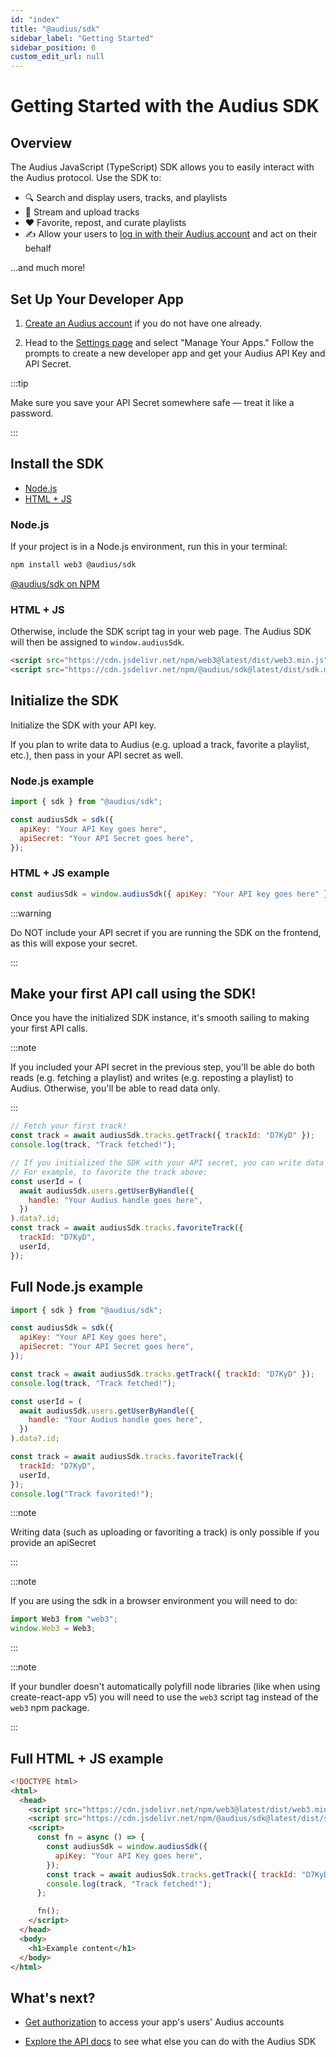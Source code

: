```yaml
---
id: "index"
title: "@audius/sdk"
sidebar_label: "Getting Started"
sidebar_position: 0
custom_edit_url: null
---
```


# Getting Started with the Audius SDK

## Overview

The Audius JavaScript (TypeScript) SDK allows you to easily interact with the Audius protocol. Use the SDK to:

- 🔍 Search and display users, tracks, and playlists
- 🎵 Stream and upload tracks
- ❤️ Favorite, repost, and curate playlists
- ✍️ Allow your users to [log in with their Audius account](https://docs.audius.org/developers/log-in-with-audius) and act on their behalf

...and much more!

## Set Up Your Developer App

1. [Create an Audius account](https://audius.co/signup) if you do not have one already.

2. Head to the [Settings page](https://audius.co/settings) and select "Manage Your Apps." Follow the prompts to create a new developer app and get your Audius API Key and API Secret.

:::tip

Make sure you save your API Secret somewhere safe — treat it like a password.

:::

## Install the SDK

- [Node.js](#nodejs)
- [HTML + JS](#html--js)

### Node.js

If your project is in a Node.js environment, run this in your terminal:

```bash
npm install web3 @audius/sdk
```

[@audius/sdk on NPM](https://www.npmjs.com/package/@audius/sdk)

### HTML + JS

Otherwise, include the SDK script tag in your web page. The Audius SDK will then be assigned to `window.audiusSdk`.

```html
<script src="https://cdn.jsdelivr.net/npm/web3@latest/dist/web3.min.js"></script>
<script src="https://cdn.jsdelivr.net/npm/@audius/sdk@latest/dist/sdk.min.js"></script>
```

## Initialize the SDK

Initialize the SDK with your API key.

If you plan to write data to Audius (e.g. upload a track, favorite a playlist, etc.), then pass in your API secret as well.

### Node.js example

```js title="In Node.js environment"
import { sdk } from "@audius/sdk";

const audiusSdk = sdk({
  apiKey: "Your API Key goes here",
  apiSecret: "Your API Secret goes here",
});
```

### HTML + JS example

```js title="In web page"
const audiusSdk = window.audiusSdk({ apiKey: "Your API key goes here" });
```

:::warning

Do NOT include your API secret if you are running the SDK on the frontend, as this will expose your secret.

:::

## Make your first API call using the SDK!

Once you have the initialized SDK instance, it's smooth sailing to making your first API calls.

:::note

If you included your API secret in the previous step, you'll be able do both reads (e.g. fetching a playlist) and writes (e.g. reposting a playlist) to Audius. Otherwise, you'll be able to read data only.

:::

```js
// Fetch your first track!
const track = await audiusSdk.tracks.getTrack({ trackId: "D7KyD" });
console.log(track, "Track fetched!");

// If you initialized the SDK with your API secret, you can write data as well.
// For example, to favorite the track above:
const userId = (
  await audiusSdk.users.getUserByHandle({
    handle: "Your Audius handle goes here",
  })
).data?.id;
const track = await audiusSdk.tracks.favoriteTrack({
  trackId: "D7KyD",
  userId,
});
```

## Full Node.js example

```js title="app.js" showLineNumbers
import { sdk } from "@audius/sdk";

const audiusSdk = sdk({
  apiKey: "Your API Key goes here",
  apiSecret: "Your API Secret goes here",
});

const track = await audiusSdk.tracks.getTrack({ trackId: "D7KyD" });
console.log(track, "Track fetched!");

const userId = (
  await audiusSdk.users.getUserByHandle({
    handle: "Your Audius handle goes here",
  })
).data?.id;

const track = await audiusSdk.tracks.favoriteTrack({
  trackId: "D7KyD",
  userId,
});
console.log("Track favorited!");
```

:::note

Writing data (such as uploading or favoriting a track) is only possible if you provide an apiSecret

:::

:::note

If you are using the sdk in a browser environment you will need to do:

```js
import Web3 from "web3";
window.Web3 = Web3;
```

:::

:::note

If your bundler doesn't automatically polyfill node libraries (like when using create-react-app v5) you will need to use the `web3` script tag instead of the `web3` npm package.

:::

## Full HTML + JS example

```html title="index.html" showLineNumbers
<!DOCTYPE html>
<html>
  <head>
    <script src="https://cdn.jsdelivr.net/npm/web3@latest/dist/web3.min.js"></script>
    <script src="https://cdn.jsdelivr.net/npm/@audius/sdk@latest/dist/sdk.min.js"></script>
    <script>
      const fn = async () => {
        const audiusSdk = window.audiusSdk({
          apiKey: "Your API Key goes here",
        });
        const track = await audiusSdk.tracks.getTrack({ trackId: "D7KyD" });
        console.log(track, "Track fetched!");
      };

      fn();
    </script>
  </head>
  <body>
    <h1>Example content</h1>
  </body>
</html>
```

## What's next?

- [Get authorization](https://docs.audius.org/developers/log-in-with-audius) to access your app's users' Audius accounts

- [Explore the API docs](https://docs.audius.org/developers/sdk/classes/TracksApi) to see what else you can do with the Audius SDK
